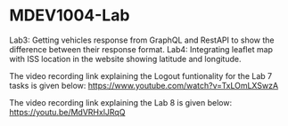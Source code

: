 # MDEV1004-Lab
Lab3: Getting vehicles response from GraphQL and RestAPI to show the difference between their response format. Lab4: Integrating leaflet map with ISS location in the website showing latitude and longitude.

The video recording link explaining the Logout funtionality for the Lab 7 tasks is given below:
https://www.youtube.com/watch?v=TxLOmLXSwzA

The video recording link explaining the Lab 8 is given below:
https://youtu.be/MdVRHxlJRqQ
